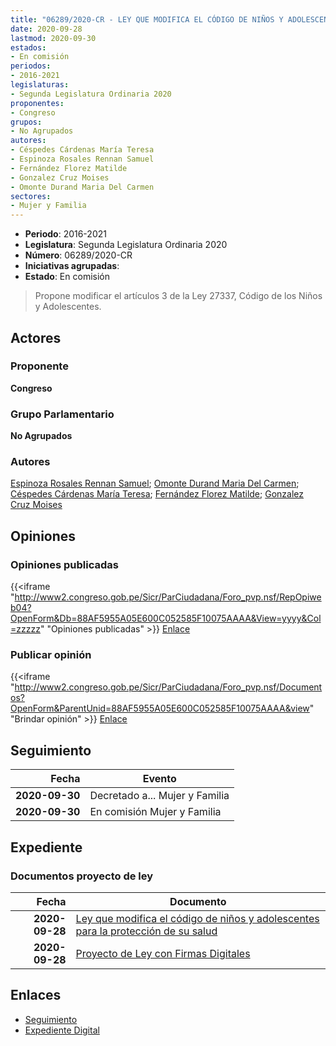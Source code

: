 ```yaml
---
title: "06289/2020-CR - LEY QUE MODIFICA EL CÓDIGO DE NIÑOS Y ADOLESCENTES PARA LA PROTECCIÓN DE SU SALUD"
date: 2020-09-28
lastmod: 2020-09-30
estados:
- En comisión
periodos:
- 2016-2021
legislaturas:
- Segunda Legislatura Ordinaria 2020
proponentes:
- Congreso
grupos:
- No Agrupados
autores:
- Céspedes Cárdenas María Teresa
- Espinoza Rosales Rennan Samuel
- Fernández Florez Matilde
- Gonzalez Cruz Moises
- Omonte Durand Maria Del Carmen
sectores:
- Mujer y Familia
---
```

- **Periodo**: 2016-2021
- **Legislatura**: Segunda Legislatura Ordinaria 2020
- **Número**: 06289/2020-CR
- **Iniciativas agrupadas**: 
- **Estado**: En comisión

> Propone modificar el artículos 3 de la Ley 27337, Código de los Niños y Adolescentes.


## Actores

### Proponente

**Congreso**

### Grupo Parlamentario

**No Agrupados**

### Autores

[Espinoza Rosales Rennan Samuel](mailto:mailto:respinoza@congreso.gob.pe); [Omonte Durand Maria Del Carmen](mailto:mailto:momonte@congreso.gob.pe); [Céspedes Cárdenas María Teresa](mailto:mailto:mcespedes@congreso.gob.pe); [Fernández Florez Matilde](mailto:mailto:mfernandez@congreso.gob.pe); [Gonzalez Cruz Moises](mailto:mailto:mgonzalezc@congreso.gob.pe)

## Opiniones

### Opiniones publicadas

{{<iframe "http://www2.congreso.gob.pe/Sicr/ParCiudadana/Foro_pvp.nsf/RepOpiweb04?OpenForm&Db=88AF5955A05E600C052585F10075AAAA&View=yyyy&Col=zzzzz" "Opiniones publicadas" >}}
[Enlace](http://www2.congreso.gob.pe/Sicr/ParCiudadana/Foro_pvp.nsf/RepOpiweb04?OpenForm&Db=88AF5955A05E600C052585F10075AAAA&View=yyyy&Col=zzzzz)

### Publicar opinión

{{<iframe "http://www2.congreso.gob.pe/Sicr/ParCiudadana/Foro_pvp.nsf/Documentos?OpenForm&ParentUnid=88AF5955A05E600C052585F10075AAAA&view" "Brindar opinión" >}}
[Enlace](http://www2.congreso.gob.pe/Sicr/ParCiudadana/Foro_pvp.nsf/Documentos?OpenForm&ParentUnid=88AF5955A05E600C052585F10075AAAA&view)


## Seguimiento

| Fecha | Evento |
|------:|--------|
| **2020-09-30** | Decretado a... Mujer y Familia |
| **2020-09-30** | En comisión Mujer y Familia |

## Expediente

### Documentos proyecto de ley

| Fecha | Documento |
|------:|-----------|
| **2020-09-28** | [Ley que modifica el código de niños y adolescentes para la protección de su salud](http://www.leyes.congreso.gob.pe/Documentos/2016_2021/Proyectos_de_Ley_y_de_Resoluciones_Legislativas/PL06289-20200928.pdf) |
| **2020-09-28** | [Proyecto de Ley con Firmas Digitales](http://www.leyes.congreso.gob.pe/Documentos/2016_2021/Proyectos_de_Ley_y_de_Resoluciones_Legislativas/Proyectos_Firmas_digitales/PL06289.pdf) |

## Enlaces

- [Seguimiento](http://www2.congreso.gob.pe/Sicr/TraDocEstProc/CLProLey2016.nsf/f7fff46988ca05b1052578e100829cc7/9545fe4aa320e56f052585f2001e24ed?OpenDocument)
- [Expediente Digital](http://www2.congreso.gob.pe/Sicr/TraDocEstProc/Expvirt_2011.nsf/visbusqptramdoc1621/06289?opendocument)

